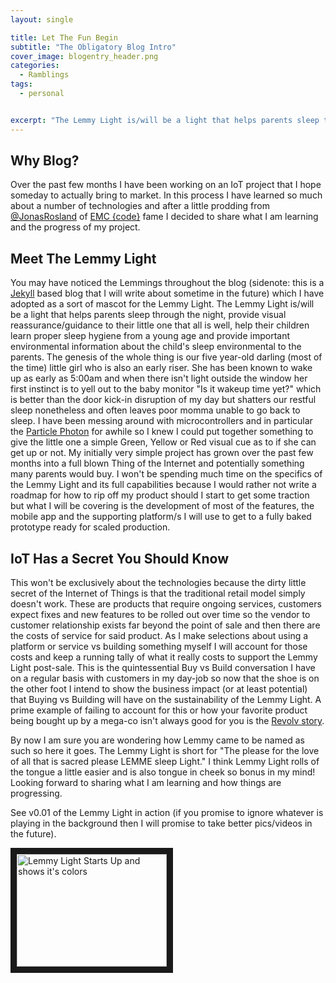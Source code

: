 ```yaml
---
layout: single

title: Let The Fun Begin
subtitle: "The Obligatory Blog Intro"
cover_image: blogentry_header.png
categories:
  - Ramblings
tags:
  - personal


excerpt: "The Lemmy Light is/will be a light that helps parents sleep through the night, provide visual reassurance/guidance to their little one that all is well, help their children learn proper sleep hygiene from a young age and provide important environmental information..."
---
```

## Why Blog?
Over the past few months I have been working on an IoT project that I hope someday
to actually bring to market. In this process I have learned so much about
a number of technologies and after a little prodding from
[@JonasRosland](https://twitter.com/jonasrosland) of [EMC {code}](https://emccode.com/) fame
I decided to share what I am learning and the progress of my project.


## Meet The Lemmy Light
You may have noticed the Lemmings throughout the blog (sidenote: this is a [Jekyll](https://jekyllrb.com/) based blog that I will write about sometime in the future) which I have adopted as a sort of mascot for the Lemmy Light.  The Lemmy Light is/will be a light that helps parents sleep through the night, provide visual reassurance/guidance to their little one that all is well, help their children learn proper sleep hygiene from a young age and provide important environmental information about the child's sleep environmental to the parents.  The genesis of the whole thing is our five year-old darling (most of the time) little girl who is also an early riser.  She has been known to wake up as early as 5:00am and when there isn't light outside the window her first instinct is to yell out to the baby monitor "Is it wakeup time yet?" which is better than the door kick-in disruption of my day but shatters our restful sleep nonetheless and often leaves poor momma unable to go back to sleep.  I have been messing around with microcontrollers and in particular the [Particle Photon](http://particle.io) for awhile so I knew I could put together something to give the little one a simple Green, Yellow or Red visual cue as to if she can get up or not.  My initially very simple project has grown over the past few months into a full blown Thing of the Internet and potentially something many parents would buy.  I won't be spending much time on the specifics of the Lemmy Light and its full capabilities because I would rather not write a roadmap for how to rip off my product should I start to get some traction but what I will be covering is the development of most of the features, the mobile app and the supporting platform/s I will use to get to a fully baked prototype ready for scaled production.  

## IoT Has a Secret You Should Know
This won't be exclusively about the technologies because the dirty little secret of the Internet of Things is that the traditional retail model simply doesn't work.  These are products that require ongoing services, customers expect fixes and new features to be rolled out over time so the vendor to customer relationship exists far beyond the point of sale and then there are the costs of service for said product.  As I make selections about using a platform or service vs building something myself I will account for those costs and keep a running tally of what it really costs to support the Lemmy Light post-sale.  This is the quintessential Buy vs Build conversation I have on a regular basis with customers in my day-job so now that the shoe is on the other foot I intend to show the business impact (or at least potential) that Buying vs Building will have on the sustainability of the Lemmy Light.  A prime example of failing to account for this or how your favorite product being bought up by a mega-co isn't always good for you is the [Revolv story](http://www.theverge.com/2016/4/4/11362928/google-nest-revolv-shutdown-smart-home-products).  

By now I am sure you are wondering how Lemmy came to be named as such so here it goes.  The Lemmy Light is short for "The please for the love of all that is sacred please LEMME sleep Light."  I think Lemmy Light rolls of the tongue a little easier and is also tongue in cheek so bonus in my mind!  Looking forward to sharing what I am learning and how things are progressing.  

See v0.01 of the Lemmy Light in action (if you promise to ignore whatever is playing in the background then I will promise to take better pics/videos in the future).

<a href="http://www.youtube.com/watch?feature=player_embedded&v=OdPqBf_9rsk
" target="_blank"><img src="http://img.youtube.com/vi/OdPqBf_9rsk/0.jpg"
alt="Lemmy Light Starts Up and shows it's colors" width="240" height="180" border="10" /></a>
